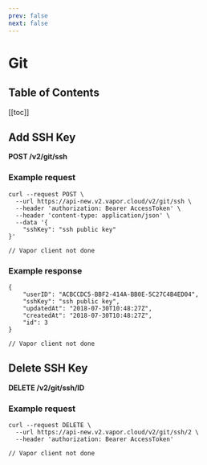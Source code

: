 ```yaml
---
prev: false
next: false
---
```

# Git

## Table of Contents

[[toc]]

## Add SSH Key

**POST /v2/git/ssh**

### Example request

<tabs>
    <tab name="CURL">
<pre><code class="language-bash">curl --request POST \
  --url https://api-new.v2.vapor.cloud/v2/git/ssh \
  --header 'authorization: Bearer AccessToken' \
  --header 'content-type: application/json' \
  --data '{
    "sshKey": "ssh public key"
}'
</code></pre>
    </tab>
    <tab name="Vapor">
<pre><code class="language-swift">// Vapor client not done</code></pre>      
    </tab>
</tabs>

### Example response

<tabs>
    <tab name="CURL">
<pre><code class="language-json">{
    "userID": "ACBCCDC5-BBF2-414A-BB0E-5C27C4B4ED04",
    "sshKey": "ssh public key",
    "updatedAt": "2018-07-30T10:48:27Z",
    "createdAt": "2018-07-30T10:48:27Z",
    "id": 3
}
</code></pre>
    </tab>
    <tab name="Vapor">
<pre><code class="language-swift">// Vapor client not done</code></pre>      
    </tab>
</tabs>

## Delete SSH Key

**DELETE /v2/git/ssh/ID**

### Example request

<tabs>
    <tab name="CURL">
<pre><code class="language-bash">curl --request DELETE \
  --url https://api-new.v2.vapor.cloud/v2/git/ssh/2 \
  --header 'authorization: Bearer AccessToken'
</code></pre>
    </tab>
    <tab name="Vapor">
<pre><code class="language-swift">// Vapor client not done</code></pre>      
    </tab>
</tabs>
